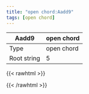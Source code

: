 ```yaml
---
title: "open chord:Aadd9"
tags: [open chord]
---
```


|Aadd9|open chord|
|---|---|
|Type|open chord|
|Root string|5|
{{< rawhtml >}}
<div class="container"></div>
<script>
const selector = '#container';
const chord = new ChordBox(selector);
chord.draw((new String("X02200")));
</script>
{{< /rawhtml >}}
